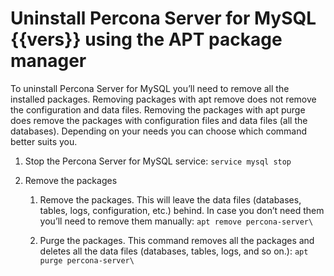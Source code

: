 # Uninstall Percona Server for MySQL {{vers}} using the APT package manager

To uninstall Percona Server for MySQL you’ll need to remove all the installed
packages. Removing packages with apt remove does not remove the
configuration and data files. Removing the packages with apt purge does remove the packages with configuration files and data files (all
the databases). Depending on your needs you can choose which command better
suits you.

1. Stop the Percona Server for MySQL service: `service mysql stop`

2. Remove the packages

    1. Remove the packages. This will leave the data files (databases, tables, logs, configuration, etc.) behind. In case you don’t need them you’ll need to remove them manually: `apt remove percona-server\`

    2. Purge the packages. This command removes all the packages and deletes all the data files (databases, tables, logs, and so on.): `apt purge percona-server\`
